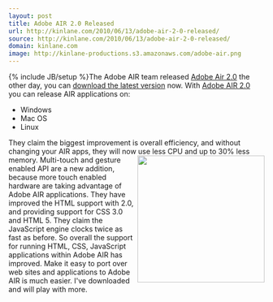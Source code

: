 ```yaml
---
layout: post
title: Adobe AIR 2.0 Released
url: http://kinlane.com/2010/06/13/adobe-air-2-0-released/
source: http://kinlane.com/2010/06/13/adobe-air-2-0-released/
domain: kinlane.com
image: http://kinlane-productions.s3.amazonaws.com/adobe-air.png
---
```

{% include JB/setup %}The Adobe AIR team released <a href="http://blogs.adobe.com/air/2010/06/introducing_air_2.html">Adobe Air 2.0</a> the other day, you can <a href="http://get.adobe.com/air/">download the latest version</a> now. With <a href="http://blogs.adobe.com/air/2010/06/introducing_air_2.html">Adobe AIR 2.0</a> you can release AIR applications on:
<ul class="mainlist">
     <li>Windows
     </li>
     <li>Mac OS
     </li>
     <li>Linux
     </li>
</ul>They claim the biggest improvement is overall efficiency, and without changing your AIR apps, they will now use less CPU and up to 30% less memory.<img class="c1" title="Adobe AIR" src="http://kinlane-productions.s3.amazonaws.com/adobe-air.png" alt="" width="250" align="right" /> Multi-touch and gesture enabled API are a new addition, because more touch enabled hardware are taking advantage of Adobe AIR applications. They have improved the HTML support with 2.0, and providing support for CSS 3.0 and HTML 5. They claim the JavaScript engine clocks twice as fast as before. So overall the support for running HTML, CSS, JavaScript applications within Adobe AIR has improved. Make it easy to port over web sites and applications to Adobe AIR is much easier. I've downloaded and will play with more.